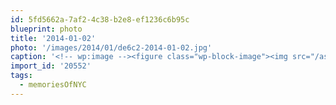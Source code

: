 ```yaml
---
id: 5fd5662a-7af2-4c38-b2e8-ef1236c6b95c
blueprint: photo
title: '2014-01-02'
photo: '/images/2014/01/de6c2-2014-01-02.jpg'
caption: '<!-- wp:image --><figure class="wp-block-image"><img src="/assets/images/2014/01/de6c2-2014-01-02.jpg" /></figure><!-- /wp:image --><!-- wp:paragraph --><p>Hustle and Bustle in Grand Central Station #memoriesOfNYC</p><!-- /wp:paragraph -->'
import_id: '20552'
tags:
  - memoriesOfNYC
---
```

